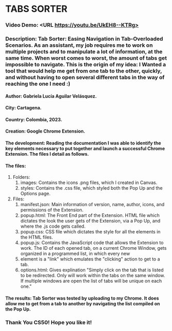 # TABS SORTER
### Video Demo:  <URL https://youtu.be/UkEH8--KTRg>
### Description: Tab Sorter: Easing Navigation in Tab-Overloaded Scenarios. As an assistant, my job requires me to work on multiple projects and to manipulate a lot of information, at the same time. When  worst comes to worst, the amount of tabs get impossible to navigate. This is the origin of my idea: I Wanted a tool that would help me get from one tab to the other, quickly, and without having to open several different tabs in the way of reaching the one I need :)
#### Author: Gabriela Lucía Aguilar Velásquez.
#### City: Cartagena.
#### Country: Colombia, 2023.
#### Creation: Google Chrome Extension.
#### The development: Reading the documentation I was able to identify the key elements necessary to put together and launch a successful Chrome Extension. The files I detail as follows.
#### The files:
1. Folders:
    1. images: Contains the icons .png files, which I created in Canvas.
    2. styles: Contains the .css file, which styled both the Pop Up and the Options page.
2. Files:
    1. manifest.json: Main information of version, name, author, icons, and permissions of the Extension.
    2. popup.html: The Front End part of the Extension. HTML file which dictates the look the user gets of the Extension, via a Pop Up, and where the .js code gets called.
    3. popup.css: CSS file which dictates the style for all the elements in the HTML files.
    4. popup.js: Contains the JavaScript code that allows the Extension to work. The ID of each opened tab, on a current Chrome Window, gets organized in a programmed list, in which every new <li> element is a "link" which emulates the "clicking" action to get to a tab.
    5. options.html: Gives explination "Simply click on the tab that is listed to be redirected. Only will work within the tabs on the same window. If multiple windows are open the list of tabs will be unique on each one."
#### The results: Tab Sorter was tested by uploading to my Chrome. It does allow me to get from a tab to another by navigating the list compiled on the Pop Up.
### Thank You CS50! Hope you like it!